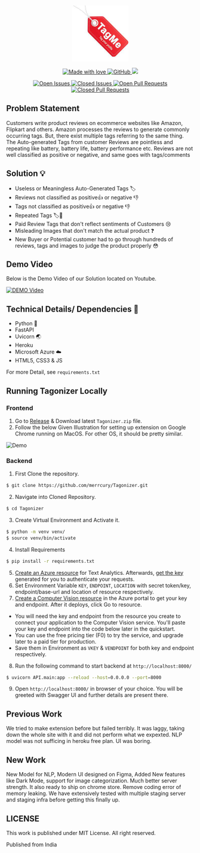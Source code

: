 <p align="center">
  <a href="https://github.com/kshubhamm/TAGMEAI/">
    <img src="https://github.com/kshubhamm/TAGMEAI/blob/main/tagme.jpg" alt="Tagonizer" width="150" height="150"> 
  </a>
</p>

<p align="center">
  <a href="https://github.com/kshubhamm/TAGMEAI/">
   <img src="https://madewithlove.now.sh/in?heart=true&colorA=%23ff0000&colorB=%23050505&template=plastic" alt="Made with love">
    <img alt="GitHub" src="https://img.shields.io/github/license/merrcury/tagonizer?style=plastic">
    <img src="https://img.shields.io/badge/Made%20with%20%E2%9D%A4%EF%B8%8F%20by%20-Majestic%20Coders-red&template=plastic">
  </a>
</p>

<p align="center">
  <a href="https://github.com/kshubhamm/TAGMEAI/">
    <img src ="https://img.shields.io/github/issues-raw/merrcury/Tagonizer" alt = "Open Issues">
    <img src ="https://img.shields.io/github/issues-closed-raw/merrcury/Tagonizer" alt = "Closed Issues">
    <img src ="https://img.shields.io/github/issues-pr-raw/merrcury/Tagonizer" alt = "Open Pull Requests">
    <img src ="https://img.shields.io/github/issues-pr-closed/merrcury/Tagonizer" alt = "Closed Pull Requests">
  </a>
 </p>
    

## Problem Statement 
Customers write product reviews on ecommerce websites like Amazon, Flipkart and others. Amazon processes the reviews to generate commonly occurring tags. But, there exist multiple tags referring to the same thing. The Auto-generated Tags from customer Reviews are pointless and repeating like battery, battery life, battery performance etc. Reviews are not well classified as positive or negative, and same goes with tags/comments

## Solution 💡 

+ Useless or Meaningless Auto-Generated Tags 🏷️
+ Reviews not classified as positive👍 or negative 👎
+ Tags not classified as positive👍 or negative 👎
+ Repeated Tags 🏷️🤔
+ Paid Review Tags that don't reflect sentiments of Customers 😢
+ Misleading Images that don't match the actual product ❓
+ New Buyer or Potential customer had to go through hundreds of reviews, tags and images to judge the product properly 😳

## Demo Video 
Below is the Demo Video of our Solution located on Youtube.

[![DEMO Video](https://img.youtube.com/vi/yOqqLBWM8F0/0.jpg)](https://www.youtube.com/watch?v=yOqqLBWM8F0)

## Technical Details/ Dependencies 🧰 
+ Python 🐍 
+ FastAPI 
+ Uvicorn 🌏 
+ Heroku 
+ Microsoft Azure ☁️
+ HTML5, CSS3 & JS 

For more Detail, see `requirements.txt`

## Running Tagonizer Locally 

### Frontend

1. Go to [Release](https://github.com/merrcury/Tagonizer/releases) & Download latest `Tagonizer.zip` file. 
2. Follow the below Given Illustration for setting up extension on Google Chrome running on MacOS. For other OS, it should be pretty similar. 

![Demo](demo.gif)

### Backend 

1. First Clone the repository. 
```bash
$ git clone https://github.com/merrcury/Tagonizer.git
```
2. Navigate into Cloned Repository. 
```bash 
$ cd Tagonizer
```
3. Create Virtual Environment and Activate it. 
```bash 
$ python -m venv venv/
$ source venv/bin/activate
```
4. Install Requirements
```bash 
$ pip install -r requirements.txt
```
5. [Create an Azure resource](https://docs.microsoft.com/en-us/azure/cognitive-services/text-analytics/how-tos/text-analytics-how-to-call-api) for Text Analytics. Afterwards, [get the key](https://docs.microsoft.com/en-us/azure/cognitive-services/text-analytics/how-tos/text-analytics-how-to-call-api) generated for you to authenticate your requests.
6. Set Environment Variable `KEY`, `ENDPOINT`, `LOCATION` with secret token/key, endpoint/base-url and location of resource respectively. 
7. [Create a Computer Vision resource](https://portal.azure.com/#create/Microsoft.CognitiveServicesComputerVision)  in the Azure portal to get your key and endpoint. After it deploys, click Go to resource.
  + You will need the key and endpoint from the resource you create to connect your application to the Computer Vision service. You'll paste your key and endpoint into the code below later in the quickstart.
  + You can use the free pricing tier (F0) to try the service, and upgrade later to a paid tier for production.
  + Save them in Environment as `VKEY` & `VENDPOINT` for both key and endpoint respectively.

8. Run the following command to start backend at `http://localhost:8000/`
```bash
$ uvicorn API.main:app --reload --host=0.0.0.0 --port=8000
```
9. Open `http://localhost:8000/` in browser of your choice. You will be greeted with Swagger UI and further details are present there. 


## Previous Work 
We tried to make extension before but failed terribly. It was laggy, taking down the whole site with it and did not perform what we expexted. NLP model was not sufficing in heroku free plan. UI was boring. 

## New Work
New Model for NLP, Modern UI designed on Figma, Added New features like Dark Mode, support for image categorization. Much better server strength. It also ready to ship on chrome store. Remove coding error of memory leaking. We have extensively tested with multiple staging server and staging infra before getting this finally up. 

## LICENSE 

This work is published under MIT License. All right reserved. 

Published from India
